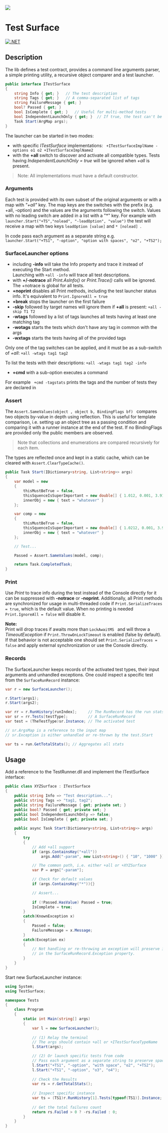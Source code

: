 ﻿
![](TestSurface.png)

# Test Surface

[![.NET](https://github.com/arsuq/TestSurface/actions/workflows/dotnet.yml/badge.svg)](https://github.com/arsuq/TestSurface/actions/workflows/dotnet.yml)

## Description

The lib defines a test contract, provides a command line arguments parser, a simple printing utility, 
a recursive object comparer and a test launcher. 

```csharp
public interface ITestSurface
{
    string Info { get; }   // The test description
    string Tags { get; }   // A comma-separated list of tags 
    string FailureMessage { get; }
    bool? Passed { get; }  
    bool IsComplete { get; }   // Useful for multi-method tests
    bool IndependentLaunchOnly { get; }  // If true, the test can't be started with +all
    Task Start(ArgMap args);
}
``` 

The launcher can be started in two modes:

- with specific *ITestSurface* implementations: ``` +ITestSurfaceImplName -options o1 o2 +ITestSurfaceImplName2```
- with the **+all** switch to discover and activate all compatible types. Tests having *IndependentLaunchOnly = true* will be 
  ignored when *+all* is present.

> Note: All implementations must have a default constructor.

### Arguments

Each test is provided with its own subset of the original arguments or with a map with *"+all"* key.
The map keys are the switches with the prefix (e.g. +all, -option) and the values are the arguments following the switch.
Values with no leading switch are added in a list with a "*" key. For example with
``` launcher.Start("+TS","nolead", "-leadOption", "value") ``` the test will receive a map with two keys
```leadOption [value]``` and ```* [nolead] ```.  

In code pass each argument as a separate string e.g.
```launcher.Start("+TS1", "-option", "option with spaces", "o2", "+TS2"); ```

### SurfaceLauncher options

- including **-info** will take the Info property and trace it instead of executing the Start method.   
  Launching with ```+all -info```  will trace all test descriptions.
- with **+/-notrace** all *Print.AsInfo()* or *Print.Trace()* calls will be ignored. The +notrace is global for all tests.
- **+noprint** disables all Print methods, including the test launcher status info. It's equivalent to ```Print.IgnoreAll = true```
- **+break** stops the launcher on the first failure
- **-skip** followed by target names will ignore them if **+all** is present: ```+all -skip T1 T2```
- **-wtags** followed by a list of tags launches all tests having at least one matching tag
- **-wotags** starts the tests which don't have any tag in common with the args
- **-wxtags** starts the tests having all of the provided tags

 Only one of the tag switches can be applied, and it must be as a sub-switch of *+all*: ```+all -wtags tag1 tag2 ```
 
 To list the tests with their descriptions: ```+all -wtags tag1 tag2 -info```

- **+cmd** with a sub-option executes a command
 
 For example ``` +cmd -tagstats``` prints the tags and the number of tests they are declared in 


### Assert

The	```Assert.SameValues(object , object b, BindingFlags bf) ``` compares two objects by-value 
in depth using reflection. This is useful for template comparison, i.e. setting up an object tree as
a passing condition and comparing it with a runner instance at the end of the test. If no BindingFlags
are provided only the public members are observed. 

> Note that collections and enumerations are compared recursively for each item.

The types are reflected once and kept in a static cache, which can be cleared with ````Assert.ClearTypeCache()````.

```csharp
public Task Start(IDictionary<string, List<string>> args)
{
    var model = new
    {
        thisMustBeTrue = false,
        thisSquenceIsSuperImportant = new double[] { 1.012, 0.001, 3.912 },
        innerObj = new { text = "whatever" }
    };

    var comp = new
    {
        thisMustBeTrue = false,
        thisSquenceIsSuperImportant = new double[] { 1.0212, 0.001, 3.912 },
        innerObj = new { text = "whatever" }
    };

    // Test...

    Passed = Assert.SameValues(model, comp);

    return Task.CompletedTask;
}
```

### Print 

Use *Print* to trace info during the test instead of the Console directly for it can be suppressed
with **-notrace** or **-noprint**. Additionally, all Print methods are synchronized for usage in multi-threaded code 
if ```Print.SerializeTraces = true```, which is the default value. 
When no printing is needed ```Print.IgnoreAll = false``` will disable it.

**Note:**   
Print will drop traces if awaits more than ```LockAwaitMS ``` and will throw a *TimeoutException* if 
```Print.ThrowOnLockTimeout``` is enabled (false by default). If that behavior is not acceptable 
one should set ```Print.SerializeTraces = false``` and apply external synchronization or use the Console directly.


### Records

The SurfaceLauncher keeps records of the activated test types, their input arguments and unhandled exceptions.
One could inspect a specific test from the ```SurfaceRunRecord``` instance:

```csharp
var r = new SurfaceLauncher();

r.Start(args1);
r.Start(args2);

var rr = r.RunHistory[runIndex];     // The RunRecord has the run stats
var sr = rr.Tests[testType];         // A SurfaceRunRecord
var test = (TheTestType)sr.Instance; // The activated test

// sr.ArgsMap is a reference to the input map
// sr.Exception is either unhandled or re-thrown by the test.Start

var ts = run.GetTotalStats(); // Aggregates all stats   

```





## Usage

Add a reference to the TestRunner.dll and implement the ITestSurface interface:
```csharp
public class XYZSurface : ITestSurface
{
    public string Info => "Test description...";
    public string Tags => "tag1, tag2";
    public string FailureMessage { get; private set; }
    public bool? Passed { get; private set; }
    public bool IndependentLaunchOnly => false;
    public bool IsComplete { get; private set; }
	
    public async Task Start(Dictionary<string, List<string>> args)
    {
        try
        {
            // Add +all support  
            if (args.ContainsKey("+all"))
                args.Add("-param", new List<string>() { "10", "1000" });

            // The common path, i.e. either +all or +XYZSurface
            var P = args["-param"];

            // Check for default values  
            if (args.ContainsKey("*")){}

            // Assert...
			
            if (!Passed.HasValue) Passed = true;
            IsComplete = true;
        }
        catch(KnownException x)
        {
            Passed = false;
            FailureMessage = x.Message;
        }
        catch(Exception ex)
        {
            // Not handling or re-throwing an exception will preserve it
            // in the SurfaceRunRecord.Exception property.
        }
    }
}
```


Start new SurfaceLauncher instance:


```csharp
using System;
using TestSurface;

namespace Tests
{
    class Program
    {
        static int Main(string[] args)
        {
            var l = new SurfaceLauncher();
           
            // (1) Relay the terminal
            // The args should contain +all or +ITestSurfaceTypeName
            l.Start(args);

            // (2) Or launch specific tests from code
            // Pass each argument as a separate string to preserve spaces 
            l.Start("+TS1", "-option", "with space", "o2", "+TS2");
            l.Start("+TS1", "-option", "o3", "o4");
            
            // Check the Results
            var rs = r.GetTotalStats();
			
            // Inspect specific instance
            var ts = (TS1)r.RunHistory[1].Tests[typeof(TS1)].Instance;
			
            // Get the total failures count
            return rs.Failed > 0 ? -rs.Failed : 0;
        }
    }
}
```

